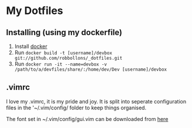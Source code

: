# My Dotfiles

## Installing (using my dockerfile)
1. Install [docker](https://www.docker.com/)
2. Run `docker build -t [username]/devbox git://github.com/robbollons/_dotfiles.git`
3. Run `docker run -it --name=devbox -v /path/to/a/devfiles/share/:/home/dev/Dev [username]/devbox`

## .vimrc
I love my .vimrc, it is my pride and joy. It is split into seperate configuration files in the '~/.vim/config/ folder to keep things organised.

The font set in ~/.vim/config/gui.vim can be downloaded from [here](https://github.com/Lokaltog/powerline-fonts/tree/master/SourceCodePro)
